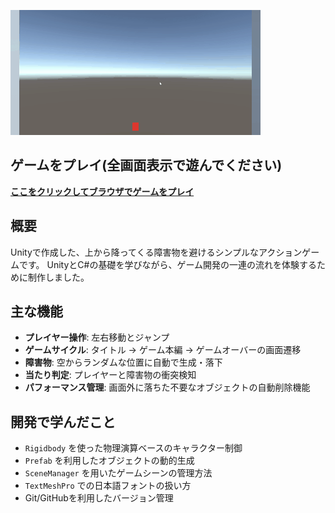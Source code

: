 ![デモ動画](./Cube.gif)

## ゲームをプレイ(全画面表示で遊んでください)

**[ここをクリックしてブラウザでゲームをプレイ](https://Es4da.github.io/CubeGame/)**

## 概要
Unityで作成した、上から降ってくる障害物を避けるシンプルなアクションゲームです。
UnityとC#の基礎を学びながら、ゲーム開発の一連の流れを体験するために制作しました。

## 主な機能
* **プレイヤー操作**: 左右移動とジャンプ
* **ゲームサイクル**: タイトル → ゲーム本編 → ゲームオーバーの画面遷移
* **障害物**: 空からランダムな位置に自動で生成・落下
* **当たり判定**: プレイヤーと障害物の衝突検知
* **パフォーマンス管理**: 画面外に落ちた不要なオブジェクトの自動削除機能

## 開発で学んだこと
* `Rigidbody` を使った物理演算ベースのキャラクター制御
* `Prefab` を利用したオブジェクトの動的生成
* `SceneManager` を用いたゲームシーンの管理方法
* `TextMeshPro` での日本語フォントの扱い方
* Git/GitHubを利用したバージョン管理
